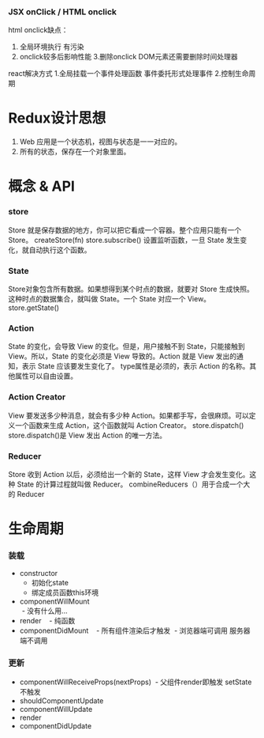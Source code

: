 
### JSX onClick / HTML onclick
html onclick缺点：
1. 全局环境执行 有污染
2. onclick较多后影响性能
3.删除onclick DOM元素还需要删除时间处理器

react解决方式
1.全局挂载一个事件处理函数 事件委托形式处理事件
2.控制生命周期

# Redux设计思想
1. Web 应用是一个状态机，视图与状态是一一对应的。
2. 所有的状态，保存在一个对象里面。
# 概念 & API
### store
Store 就是保存数据的地方，你可以把它看成一个容器。整个应用只能有一个 Store。
createStore(fn)
store.subscribe() 设置监听函数，一旦 State 发生变化，就自动执行这个函数。
### State
Store对象包含所有数据。如果想得到某个时点的数据，就要对 Store 生成快照。这种时点的数据集合，就叫做 State。一个 State 对应一个 View。
store.getState()
### Action
State 的变化，会导致 View 的变化。但是，用户接触不到 State，只能接触到 View。所以，State 的变化必须是 View 导致的。Action 就是 View 发出的通知，表示 State 应该要发生变化了。
type属性是必须的，表示 Action 的名称。其他属性可以自由设置。
### Action Creator
View 要发送多少种消息，就会有多少种 Action。如果都手写，会很麻烦。可以定义一个函数来生成 Action，这个函数就叫 Action Creator。
store.dispatch() store.dispatch()是 View 发出 Action 的唯一方法。
### Reducer
Store 收到 Action 以后，必须给出一个新的 State，这样 View 才会发生变化。这种 State 的计算过程就叫做 Reducer。
combineReducers（）用于合成一个大的 Reducer


# 生命周期
### 装载
- constructor  
  - 初始化state
  - 绑定成员函数this环境
- componentWillMount  
  - 没有什么用...
- render  
  - 纯函数
- componentDidMount  
  - 所有组件渲染后才触发
  - 浏览器端可调用 服务器端不调用
### 更新
- componentWillReceiveProps(nextProps)
  - 父组件render即触发 setState不触发
- shouldComponentUpdate
- componentWillUpdate
- render
- componentDidUpdate
